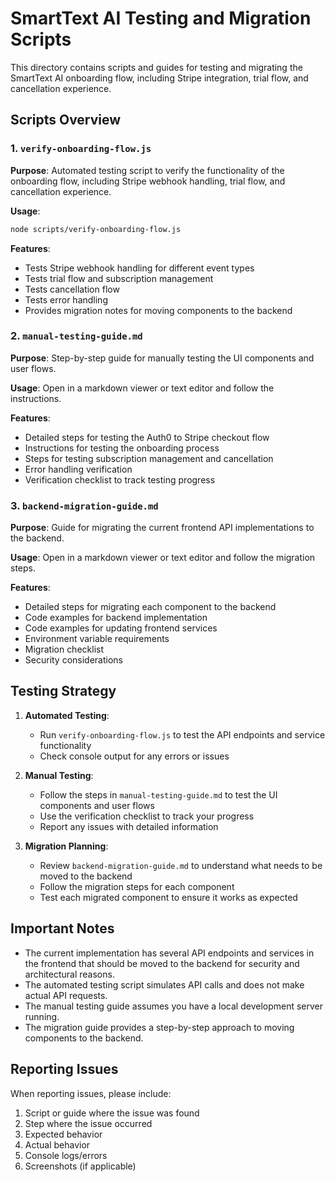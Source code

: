 # SmartText AI Testing and Migration Scripts

This directory contains scripts and guides for testing and migrating the SmartText AI onboarding flow, including Stripe integration, trial flow, and cancellation experience.

## Scripts Overview

### 1. `verify-onboarding-flow.js`

**Purpose**: Automated testing script to verify the functionality of the onboarding flow, including Stripe webhook handling, trial flow, and cancellation experience.

**Usage**:
```bash
node scripts/verify-onboarding-flow.js
```

**Features**:
- Tests Stripe webhook handling for different event types
- Tests trial flow and subscription management
- Tests cancellation flow
- Tests error handling
- Provides migration notes for moving components to the backend

### 2. `manual-testing-guide.md`

**Purpose**: Step-by-step guide for manually testing the UI components and user flows.

**Usage**: Open in a markdown viewer or text editor and follow the instructions.

**Features**:
- Detailed steps for testing the Auth0 to Stripe checkout flow
- Instructions for testing the onboarding process
- Steps for testing subscription management and cancellation
- Error handling verification
- Verification checklist to track testing progress

### 3. `backend-migration-guide.md`

**Purpose**: Guide for migrating the current frontend API implementations to the backend.

**Usage**: Open in a markdown viewer or text editor and follow the migration steps.

**Features**:
- Detailed steps for migrating each component to the backend
- Code examples for backend implementation
- Code examples for updating frontend services
- Environment variable requirements
- Migration checklist
- Security considerations

## Testing Strategy

1. **Automated Testing**:
   - Run `verify-onboarding-flow.js` to test the API endpoints and service functionality
   - Check console output for any errors or issues

2. **Manual Testing**:
   - Follow the steps in `manual-testing-guide.md` to test the UI components and user flows
   - Use the verification checklist to track your progress
   - Report any issues with detailed information

3. **Migration Planning**:
   - Review `backend-migration-guide.md` to understand what needs to be moved to the backend
   - Follow the migration steps for each component
   - Test each migrated component to ensure it works as expected

## Important Notes

- The current implementation has several API endpoints and services in the frontend that should be moved to the backend for security and architectural reasons.
- The automated testing script simulates API calls and does not make actual API requests.
- The manual testing guide assumes you have a local development server running.
- The migration guide provides a step-by-step approach to moving components to the backend.

## Reporting Issues

When reporting issues, please include:
1. Script or guide where the issue was found
2. Step where the issue occurred
3. Expected behavior
4. Actual behavior
5. Console logs/errors
6. Screenshots (if applicable)
